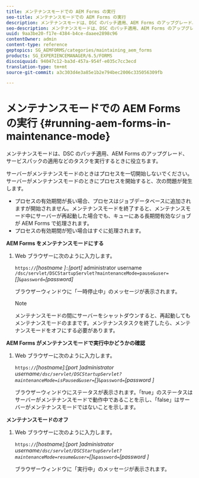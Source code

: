 ```yaml
---
title: メンテナンスモードでの AEM Forms の実行
seo-title: メンテナンスモードでの AEM Forms の実行
description: メンテナンスモードは、DSC のパッチ適用、AEM Forms のアップグレード、サービスパックの適用などのタスクを実行するときに役立ちます。メンテナンスモードでの AEM Forms の実行について詳しく学びます。
seo-description: メンテナンスモードは、DSC のパッチ適用、AEM Forms のアップグレード、サービスパックの適用などのタスクを実行するときに役立ちます。メンテナンスモードでの AEM Forms の実行について詳しく学びます。
uuid: 9aa3be20-f17e-4384-b4ce-daaee2898c96
contentOwner: admin
content-type: reference
geptopics: SG_AEMFORMS/categories/maintaining_aem_forms
products: SG_EXPERIENCEMANAGER/6.5/FORMS
discoiquuid: 94047c12-ba3d-457a-954f-e035c7cc3ecd
translation-type: tm+mt
source-git-commit: a3c303d4e3a85e1b2e794bec2006c335056309fb

---
```



# メンテナンスモードでの AEM Forms の実行 {#running-aem-forms-in-maintenance-mode}

メンテナンスモードは、DSC のパッチ適用、AEM Forms のアップグレード、サービスパックの適用などのタスクを実行するときに役立ちます。

サーバーがメンテナンスモードのときはプロセスを一切開始しないでください。サーバーがメンテナンスモードのときにプロセスを開始すると、次の問題が発生します。

* プロセスの有効期間が長い場合、プロセスはジョブデータベースに追加されますが開始されません。メンテナンスモードを終了すると、メンテナンスモード中にサーバーが再起動した場合でも、キューにある長期間有効なジョブが AEM Forms で処理されます。
* プロセスの有効期間が短い場合はすぐに処理されます。

**AEM Forms をメンテナンスモードにする**

1. Web ブラウザーに次のように入力します。

   `https://`*[hostname ]*`:`*[port]* administrator username `/dsc/servlet/DSCStartupServlet?maintenanceMode=pause&user=`*[]*`&password=`*[password]*

   ブラウザーウィンドウに「一時停止中」のメッセージが表示されます。

   >[!NOTE]
   >
   >メンテナンスモードの間にサーバーをシャットダウンすると、再起動してもメンテナンスモードのままです。メンテナンスタスクを終了したら、メンテナンスモードをオフにする必要があります。

**AEM Forms がメンテナンスモードで実行中かどうかの確認**

1. Web ブラウザーに次のように入力します。

   `https://`*[hostname]:[port ]*administrator username`/dsc/servlet/DSCStartupServlet?maintenanceMode=isPaused&user=`*[]*`&password=`*[password ]*

   ブラウザーウィンドウにステータスが表示されます。「true」のステータスはサーバーがメンテナンスモードで動作中であることを示し、「false」はサーバーがメンテナンスモードではないことを示します。

**メンテナンスモードのオフ**

1. Web ブラウザーに次のように入力します。

   `https://`*[hostname]:[port ]*administrator username`/dsc/servlet/DSCStartupServlet?maintenanceMode=resume&user=`*[]*`&password=`*[password ]*

   ブラウザーウィンドウに「実行中」のメッセージが表示されます。

